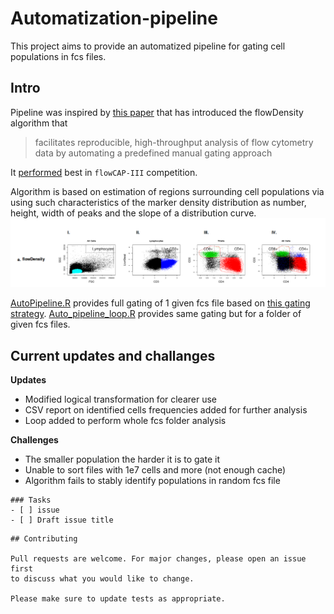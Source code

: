 # Automatization-pipeline

This project aims to provide an automatized pipeline for gating cell populations
in fcs files. 
## Intro

Pipeline was inspired by  [this paper](https://pubmed.ncbi.nlm.nih.gov/25378466/)
that has introduced the flowDensity algorithm that 
> facilitates reproducible, high-throughput analysis of flow cytometry data by automating a predefined manual gating approach

It [performed](./Papers%20and%20refs/20220627%20PASC%20BAL%20flow.pdf.pdf) best in `flowCAP-III` competition.


Algorithm is based on estimation of regions surrounding cell populations via
using such characteristics of the marker density distribution as number, height,
width of peaks and the slope of a distribution curve. 
![Alt text](./Papers%20and%20refs/Screen%20Shot%202023-01-09%20at%201.56.02%20PM.png?raw=true "flowDensity perfomance sneak peak")

[AutoPipeline.R](./AutoPipeline.R) provides full gating of 1 given fcs file 
based on [this gating strategy](./Papers%20and%20refs/20220627%20PASC%20BAL%20flow.pdf).
[Auto_pipeline_loop.R](./Auto_pipeline_loop.R) provides
same gating but for a folder of given fcs files.

## Current updates and challanges 

__Updates__
  * Modified logical transformation for clearer use
  * CSV report on identified cells frequencies added for further analysis
  * Loop added to perform whole fcs folder analysis

__Challenges__
  * The smaller population the harder it is to gate it
  * Unable to sort files with 1e7 cells and more (not enough cache)
  * Algorithm fails to stably identify populations in random fcs file
```[tasklist]
### Tasks
- [ ] issue
- [ ] Draft issue title
```
```
## Contributing

Pull requests are welcome. For major changes, please open an issue first
to discuss what you would like to change.

Please make sure to update tests as appropriate.